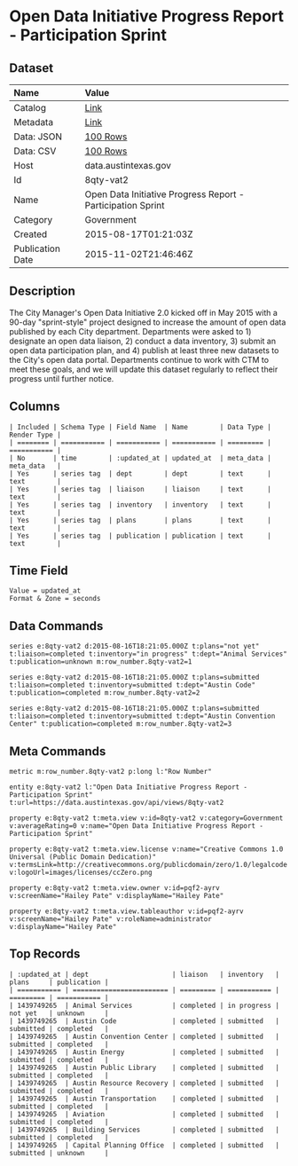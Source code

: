 # Open Data Initiative Progress Report - Participation Sprint

## Dataset

| Name | Value |
| :--- | :---- |
| Catalog | [Link](https://catalog.data.gov/dataset/open-data-initiative-progress-report-participation-sprint) |
| Metadata | [Link](https://data.austintexas.gov/api/views/8qty-vat2) |
| Data: JSON | [100 Rows](https://data.austintexas.gov/api/views/8qty-vat2/rows.json?max_rows=100) |
| Data: CSV | [100 Rows](https://data.austintexas.gov/api/views/8qty-vat2/rows.csv?max_rows=100) |
| Host | data.austintexas.gov |
| Id | 8qty-vat2 |
| Name | Open Data Initiative Progress Report - Participation Sprint |
| Category | Government |
| Created | 2015-08-17T01:21:03Z |
| Publication Date | 2015-11-02T21:46:46Z |

## Description

The City Manager's Open Data Initiative 2.0 kicked off in May 2015 with a 90-day "sprint-style" project designed to increase the amount of open data published by each City department. Departments were asked to 1) designate an open data liaison, 2) conduct a data inventory, 3) submit an open data participation plan, and 4) publish at least three new datasets to the City's open data portal. Departments continue to work with CTM to meet these goals, and we will update this dataset regularly to reflect their progress until further notice.

## Columns

```ls
| Included | Schema Type | Field Name  | Name        | Data Type | Render Type |
| ======== | =========== | =========== | =========== | ========= | =========== |
| No       | time        | :updated_at | updated_at  | meta_data | meta_data   |
| Yes      | series tag  | dept        | dept        | text      | text        |
| Yes      | series tag  | liaison     | liaison     | text      | text        |
| Yes      | series tag  | inventory   | inventory   | text      | text        |
| Yes      | series tag  | plans       | plans       | text      | text        |
| Yes      | series tag  | publication | publication | text      | text        |
```

## Time Field

```ls
Value = updated_at
Format & Zone = seconds
```

## Data Commands

```ls
series e:8qty-vat2 d:2015-08-16T18:21:05.000Z t:plans="not yet" t:liaison=completed t:inventory="in progress" t:dept="Animal Services" t:publication=unknown m:row_number.8qty-vat2=1

series e:8qty-vat2 d:2015-08-16T18:21:05.000Z t:plans=submitted t:liaison=completed t:inventory=submitted t:dept="Austin Code" t:publication=completed m:row_number.8qty-vat2=2

series e:8qty-vat2 d:2015-08-16T18:21:05.000Z t:plans=submitted t:liaison=completed t:inventory=submitted t:dept="Austin Convention Center" t:publication=completed m:row_number.8qty-vat2=3
```

## Meta Commands

```ls
metric m:row_number.8qty-vat2 p:long l:"Row Number"

entity e:8qty-vat2 l:"Open Data Initiative Progress Report - Participation Sprint" t:url=https://data.austintexas.gov/api/views/8qty-vat2

property e:8qty-vat2 t:meta.view v:id=8qty-vat2 v:category=Government v:averageRating=0 v:name="Open Data Initiative Progress Report - Participation Sprint"

property e:8qty-vat2 t:meta.view.license v:name="Creative Commons 1.0 Universal (Public Domain Dedication)" v:termsLink=http://creativecommons.org/publicdomain/zero/1.0/legalcode v:logoUrl=images/licenses/ccZero.png

property e:8qty-vat2 t:meta.view.owner v:id=pqf2-ayrv v:screenName="Hailey Pate" v:displayName="Hailey Pate"

property e:8qty-vat2 t:meta.view.tableauthor v:id=pqf2-ayrv v:screenName="Hailey Pate" v:roleName=administrator v:displayName="Hailey Pate"
```

## Top Records

```ls
| :updated_at | dept                     | liaison   | inventory   | plans     | publication | 
| =========== | ======================== | ========= | =========== | ========= | =========== | 
| 1439749265  | Animal Services          | completed | in progress | not yet   | unknown     | 
| 1439749265  | Austin Code              | completed | submitted   | submitted | completed   | 
| 1439749265  | Austin Convention Center | completed | submitted   | submitted | completed   | 
| 1439749265  | Austin Energy            | completed | submitted   | submitted | completed   | 
| 1439749265  | Austin Public Library    | completed | submitted   | submitted | completed   | 
| 1439749265  | Austin Resource Recovery | completed | submitted   | submitted | completed   | 
| 1439749265  | Austin Transportation    | completed | submitted   | submitted | completed   | 
| 1439749265  | Aviation                 | completed | submitted   | submitted | completed   | 
| 1439749265  | Building Services        | completed | submitted   | submitted | completed   | 
| 1439749265  | Capital Planning Office  | completed | submitted   | submitted | unknown     | 
```